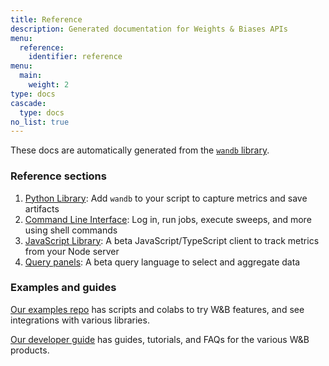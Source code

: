 ```yaml
---
title: Reference
description: Generated documentation for Weights & Biases APIs
menu: 
  reference:
    identifier: reference
menu:
  main:
    weight: 2
type: docs
cascade:
  type: docs
no_list: true
---
```



These docs are automatically generated from the [`wandb` library](https://github.com/wandb/wandb).

### Reference sections

1. [Python Library](./python/README/): Add `wandb` to your script to capture metrics and save artifacts
2. [Command Line Interface](./cli/README/): Log in, run jobs, execute sweeps, and more using shell commands
3. [JavaScript Library](./js/README/): A beta JavaScript/TypeScript client to track metrics from your Node server
4. [Query panels](./query-panel/README/): A beta query language to select and aggregate data

### Examples and guides

[Our examples repo](https://github.com/wandb/examples) has scripts and colabs to try W&B features, and see integrations with various libraries.

[Our developer guide](../guides/intro/) has guides, tutorials, and FAQs for the various W&B products.
